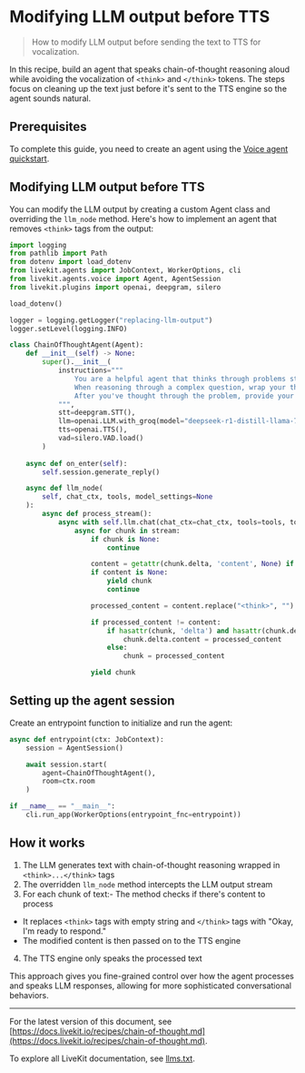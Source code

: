 # Modifying LLM output before TTS

> How to modify LLM output before sending the text to TTS for vocalization.

In this recipe, build an agent that speaks chain-of-thought reasoning aloud while avoiding the vocalization of `<think>` and `</think>` tokens. The steps focus on cleaning up the text just before it's sent to the TTS engine so the agent sounds natural.

## Prerequisites

To complete this guide, you need to create an agent using the [Voice agent quickstart](https://docs.livekit.io/agents/v0/quickstarts/voice-agent.md).

## Modifying LLM output before TTS

You can modify the LLM output by creating a custom Agent class and overriding the `llm_node` method. Here's how to implement an agent that removes `<think>` tags from the output:

```python
import logging
from pathlib import Path
from dotenv import load_dotenv
from livekit.agents import JobContext, WorkerOptions, cli
from livekit.agents.voice import Agent, AgentSession
from livekit.plugins import openai, deepgram, silero

load_dotenv()

logger = logging.getLogger("replacing-llm-output")
logger.setLevel(logging.INFO)

class ChainOfThoughtAgent(Agent):
    def __init__(self) -> None:
        super().__init__(
            instructions="""
                You are a helpful agent that thinks through problems step by step.
                When reasoning through a complex question, wrap your thinking in <think></think> tags.
                After you've thought through the problem, provide your final answer.
            """,
            stt=deepgram.STT(),
            llm=openai.LLM.with_groq(model="deepseek-r1-distill-llama-70b"),
            tts=openai.TTS(),
            vad=silero.VAD.load()
        )
    
    async def on_enter(self):
        self.session.generate_reply()

    async def llm_node(
        self, chat_ctx, tools, model_settings=None
    ):
        async def process_stream():
            async with self.llm.chat(chat_ctx=chat_ctx, tools=tools, tool_choice=None) as stream:
                async for chunk in stream:
                    if chunk is None:
                        continue

                    content = getattr(chunk.delta, 'content', None) if hasattr(chunk, 'delta') else str(chunk)
                    if content is None:
                        yield chunk
                        continue

                    processed_content = content.replace("<think>", "").replace("</think>", "Okay, I'm ready to respond.")

                    if processed_content != content:
                        if hasattr(chunk, 'delta') and hasattr(chunk.delta, 'content'):
                            chunk.delta.content = processed_content
                        else:
                            chunk = processed_content

                    yield chunk

```

## Setting up the agent session

Create an entrypoint function to initialize and run the agent:

```python
async def entrypoint(ctx: JobContext):
    session = AgentSession()

    await session.start(
        agent=ChainOfThoughtAgent(),
        room=ctx.room
    )

if __name__ == "__main__":
    cli.run_app(WorkerOptions(entrypoint_fnc=entrypoint))

```

## How it works

1. The LLM generates text with chain-of-thought reasoning wrapped in `<think>...</think>` tags
2. The overridden `llm_node` method intercepts the LLM output stream
3. For each chunk of text:- The method checks if there's content to process
- It replaces `<think>` tags with empty string and `</think>` tags with "Okay, I'm ready to respond."
- The modified content is then passed on to the TTS engine
4. The TTS engine only speaks the processed text

This approach gives you fine-grained control over how the agent processes and speaks LLM responses, allowing for more sophisticated conversational behaviors.

---


For the latest version of this document, see [https://docs.livekit.io/recipes/chain-of-thought.md](https://docs.livekit.io/recipes/chain-of-thought.md).

To explore all LiveKit documentation, see [llms.txt](https://docs.livekit.io/llms.txt).